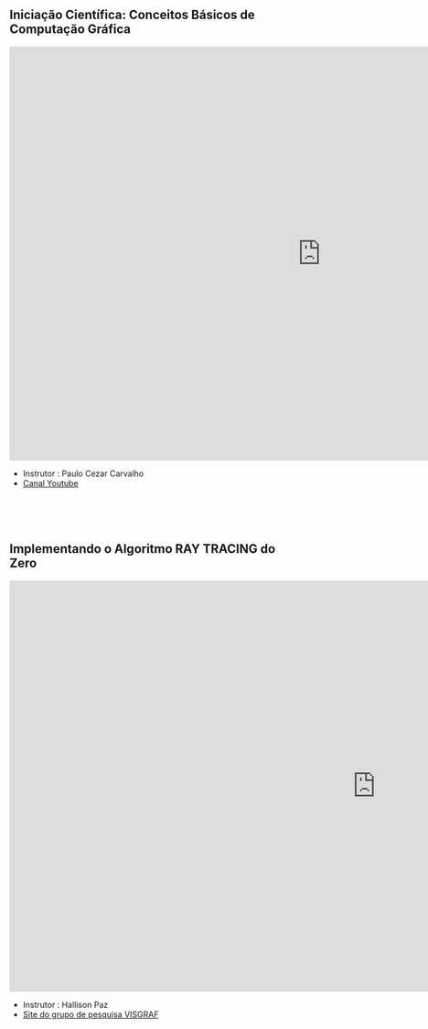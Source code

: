 




## Iniciação Científica: Conceitos Básicos de Computação Gráfica 

<iframe width="1088" height="725" src="https://www.youtube.com/embed/u40Opm9TZxU?list=PLo4jXE-LdDTRGoEarRQXBIalJkjSP-aGA" title="YouTube video player" frameborder="0" allow="accelerometer; autoplay; clipboard-write; encrypted-media; gyroscope; picture-in-picture" allowfullscreen></iframe>

- Instrutor : Paulo Cezar Carvalho
- [Canal Youtube](https://www.youtube.com/channel/UC70mr11REaCqgKke7DPJoLg)

<br>
<br>
<br>

## Implementando o Algoritmo RAY TRACING do Zero

<iframe width="1280" height="720" src="https://www.youtube.com/embed/LlNaI6upK94?list=PL5TJqBvpXQv4-HpEDLpX1G0b5GtGF41-A" title="YouTube video player" frameborder="0" allow="accelerometer; autoplay; clipboard-write; encrypted-media; gyroscope; picture-in-picture" allowfullscreen></iframe>


- Instrutor : Hallison Paz
- [Site do grupo de pesquisa VISGRAF](https://www.visgraf.impa.br/home/)